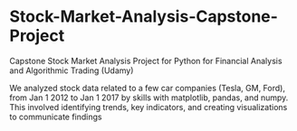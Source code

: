 # Stock-Market-Analysis-Capstone-Project

Capstone Stock Market Analysis Project for Python for Financial Analysis and Algorithmic Trading (Udamy)

We analyzed stock data related to a few car companies (Tesla, GM, Ford), from Jan 1 2012 to Jan 1 2017 by skills with matplotlib, pandas, and numpy. This involved identifying trends, key indicators, and creating visualizations to communicate findings
